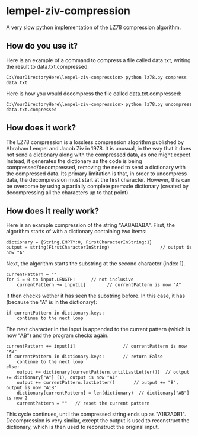 # lempel-ziv-compression
A very slow python implementation of the LZ78 compression algorithm.

## How do you use it?
Here is an example of a command to compress a file called data.txt, writing the result to data.txt.compressed:

    C:\YourDirectoryHere\lempel-ziv-compression> python lz78.py compress data.txt

Here is how you would decompress the file called data.txt.compressed:

    C:\YourDirectoryHere\lempel-ziv-compression> python lz78.py uncompress data.txt.compressed

## How does it work?
The LZ78 compression is a lossless compression algorithm published by Abraham Lempel and Jacob Ziv in 1978. It is unusual, in the way that it does not send a dictionary along with the compressed data, as one might expect. Instead, it generates the dictionary as the code is being compressed/decompressed, removing the need to send a dictionary with the compressed data. Its primary limitation is that, in order to uncompress data, the decompression must start at the first character. However, this can be overcome by using a partially complete premade dictionary (created by decompressing all the characters up to that point).

## How does it really work?
Here is an example compression of the string "AABABABA".
First, the algorithm starts of with a dictionary containing two items:

    dictionary = {String.EMPTY:0, FirstCharacterInString:1}
    output = string(FirstCharacterInString)                   // output is now "A"

Next, the algorithm starts the substring at the second character (index 1).

    currentPattern = ""
    for i = 0 to input.LENGTH:      // not inclusive
        currentPattern += input[i]        // currentPattern is now "A"

It then checks wether it has seen the substring before. In this case, it has (because the "A" is in the dictionary):

    if currentPattern in dictionary.keys:
        continue to the next loop

The next character in the input is appended to the current pattern (which is now "AB") and the program checks again.

    currentPattern += input[i]                  // currentPattern is now "AB"
    if currentPattern in dictionary.keys:       // return False
        continue to the next loop
    else:
        output += dictionary[currentPattern.untilLastLetter()]  // output += dictionary["A"] (1), output is now "A1"
        output += currentPattern.lastLetter()       // output += "B", output is now "A1B"
        dictionary[currentPattern] = len(dictionary)  // dictionary["AB"] is now 2
        currentPattern = ""   // reset the current pattern

This cycle continues, until the compressed string ends up as "A1B2A0B1". Decompression is very similar, except the output is used to reconstruct the dictionary, which is then used to reconstruct the original input.
